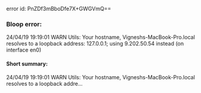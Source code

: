 error id: PnZDf3mBboDfe7X+GWGVmQ==
### Bloop error:

24/04/19 19:19:01 WARN Utils: Your hostname, Vigneshs-MacBook-Pro.local resolves to a loopback address: 127.0.0.1; using 9.202.50.54 instead (on interface en0)
#### Short summary: 

24/04/19 19:19:01 WARN Utils: Your hostname, Vigneshs-MacBook-Pro.local resolves to a loopback addre...